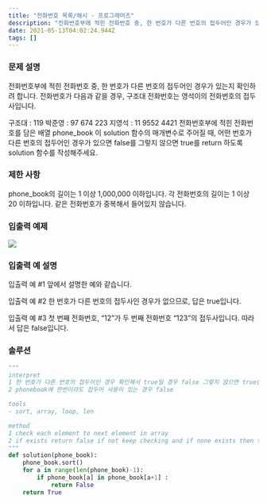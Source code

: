 ```yaml
---
title: "전화번호 목록/해시 - 프로그래머즈"
description: "전화번호부에 적힌 전화번호 중, 한 번호가 다른 번호의 접두어인 경우가 있는지 확인하려 합니다.전화번호가 다음과 같을 경우, 구조대 전화번호는 영석이의 전화번호의 접두사입니다.구조대 : 119박준영 : 97 674 223지영석 : 11 9552 4421전화번호부에 적힌"
date: 2021-05-13T04:02:24.944Z
tags: []
---
```

### 문제 설명
전화번호부에 적힌 전화번호 중, 한 번호가 다른 번호의 접두어인 경우가 있는지 확인하려 합니다.
전화번호가 다음과 같을 경우, 구조대 전화번호는 영석이의 전화번호의 접두사입니다.

구조대 : 119
박준영 : 97 674 223
지영석 : 11 9552 4421
전화번호부에 적힌 전화번호를 담은 배열 phone_book 이 solution 함수의 매개변수로 주어질 때, 어떤 번호가 다른 번호의 접두어인 경우가 있으면 false를 그렇지 않으면 true를 return 하도록 solution 함수를 작성해주세요.

### 제한 사항
phone_book의 길이는 1 이상 1,000,000 이하입니다.
각 전화번호의 길이는 1 이상 20 이하입니다.
같은 전화번호가 중복해서 들어있지 않습니다.

### 입출력 예제
![](/images/c0bb9e5e-aaf8-41d7-8067-61294183e01f-image.png)

### 입출력 예 설명
입출력 예 #1
앞에서 설명한 예와 같습니다.

입출력 예 #2
한 번호가 다른 번호의 접두사인 경우가 없으므로, 답은 true입니다.

입출력 예 #3
첫 번째 전화번호, “12”가 두 번째 전화번호 “123”의 접두사입니다. 따라서 답은 false입니다.

### 솔루션
```py
"""
interpret
1 한 번호가 다른 번호의 접두어인 경우 확인해서 true일 경우 false 그렇지 않으면 true를 리턴
2 phonebook에 한번이라도 접두어 사용이 있는 경우 false

tools  
- sort, array, loop, len

method
1 check each element to next element in array
2 if exists return false if not keep checking and if none exists then true 
"""
def solution(phone_book):
    phone_book.sort()
    for a in range(len(phone_book)-1):
        if phone_book[a] in phone_book[a+1] :
            return False
    return True
```
